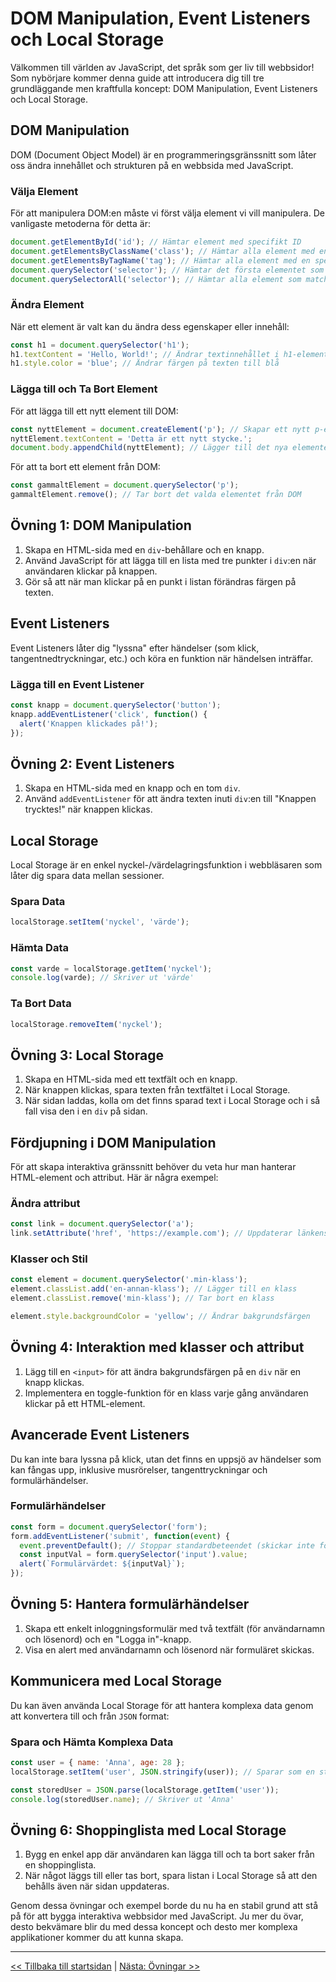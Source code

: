 # DOM Manipulation, Event Listeners och Local Storage

Välkommen till världen av JavaScript, det språk som ger liv till webbsidor! Som nybörjare kommer denna guide att introducera dig till tre grundläggande men kraftfulla koncept: DOM Manipulation, Event Listeners och Local Storage.

## DOM Manipulation

DOM (Document Object Model) är en programmeringsgränssnitt som låter oss ändra innehållet och strukturen på en webbsida med JavaScript.

### Välja Element

För att manipulera DOM:en måste vi först välja element vi vill manipulera. De vanligaste metoderna för detta är:

```javascript
document.getElementById('id'); // Hämtar element med specifikt ID
document.getElementsByClassName('class'); // Hämtar alla element med en specifik klass
document.getElementsByTagName('tag'); // Hämtar alla element med en specifik tagg, t.ex. 'div'
document.querySelector('selector'); // Hämtar det första elementet som matchar CSS-selektorn
document.querySelectorAll('selector'); // Hämtar alla element som matchar CSS-selektorn
```

### Ändra Element

När ett element är valt kan du ändra dess egenskaper eller innehåll:

```javascript
const h1 = document.querySelector('h1');
h1.textContent = 'Hello, World!'; // Ändrar textinnehållet i h1-elementet
h1.style.color = 'blue'; // Ändrar färgen på texten till blå
```

### Lägga till och Ta Bort Element

För att lägga till ett nytt element till DOM:

```javascript
const nyttElement = document.createElement('p'); // Skapar ett nytt p-element
nyttElement.textContent = 'Detta är ett nytt stycke.';
document.body.appendChild(nyttElement); // Lägger till det nya elementet till body i DOM
```

För att ta bort ett element från DOM:

```javascript
const gammaltElement = document.querySelector('p');
gammaltElement.remove(); // Tar bort det valda elementet från DOM
```

## Övning 1: DOM Manipulation

1. Skapa en HTML-sida med en `div`-behållare och en knapp.
2. Använd JavaScript för att lägga till en lista med tre punkter i `div`:en när användaren klickar på knappen.
3. Gör så att när man klickar på en punkt i listan förändras färgen på texten.

## Event Listeners

Event Listeners låter dig "lyssna" efter händelser (som klick, tangentnedtryckningar, etc.) och köra en funktion när händelsen inträffar.

### Lägga till en Event Listener

```javascript
const knapp = document.querySelector('button');
knapp.addEventListener('click', function() {
  alert('Knappen klickades på!');
});
```

## Övning 2: Event Listeners

1. Skapa en HTML-sida med en knapp och en tom `div`.
2. Använd `addEventListener` för att ändra texten inuti `div`:en till "Knappen trycktes!" när knappen klickas.

## Local Storage

Local Storage är en enkel nyckel-/värdelagringsfunktion i webbläsaren som låter dig spara data mellan sessioner.

### Spara Data

```javascript
localStorage.setItem('nyckel', 'värde');
```

### Hämta Data

```javascript
const varde = localStorage.getItem('nyckel');
console.log(varde); // Skriver ut 'värde'
```

### Ta Bort Data

```javascript
localStorage.removeItem('nyckel');
```

## Övning 3: Local Storage

1. Skapa en HTML-sida med ett textfält och en knapp.
2. När knappen klickas, spara texten från textfältet i Local Storage.
3. När sidan laddas, kolla om det finns sparad text i Local Storage och i så fall visa den i en `div` på sidan.

## Fördjupning i DOM Manipulation

För att skapa interaktiva gränssnitt behöver du veta hur man hanterar HTML-element och attribut. Här är några exempel:

### Ändra attribut

```javascript
const link = document.querySelector('a');
link.setAttribute('href', 'https://example.com'); // Uppdaterar länkens href-attribute
```

### Klasser och Stil

```javascript
const element = document.querySelector('.min-klass');
element.classList.add('en-annan-klass'); // Lägger till en klass
element.classList.remove('min-klass'); // Tar bort en klass

element.style.backgroundColor = 'yellow'; // Ändrar bakgrundsfärgen
```

## Övning 4: Interaktion med klasser och attribut

1. Lägg till en `<input>` för att ändra bakgrundsfärgen på en `div` när en knapp klickas.
2. Implementera en toggle-funktion för en klass varje gång användaren klickar på ett HTML-element.

## Avancerade Event Listeners

Du kan inte bara lyssna på klick, utan det finns en uppsjö av händelser som kan fångas upp, inklusive musrörelser, tangenttryckningar och formulärhändelser.

### Formulärhändelser

```javascript
const form = document.querySelector('form');
form.addEventListener('submit', function(event) {
  event.preventDefault(); // Stoppar standardbeteendet (skickar inte formuläret)
  const inputVal = form.querySelector('input').value;
  alert(`Formulärvärdet: ${inputVal}`);
});
```

## Övning 5: Hantera formulärhändelser

1. Skapa ett enkelt inloggningsformulär med två textfält (för användarnamn och lösenord) och en "Logga in"-knapp.
2. Visa en alert med användarnamn och lösenord när formuläret skickas.

## Kommunicera med Local Storage

Du kan även använda Local Storage för att hantera komplexa data genom att konvertera till och från `JSON` format:

### Spara och Hämta Komplexa Data

```javascript
const user = { name: 'Anna', age: 28 };
localStorage.setItem('user', JSON.stringify(user)); // Sparar som en sträng

const storedUser = JSON.parse(localStorage.getItem('user'));
console.log(storedUser.name); // Skriver ut 'Anna'
```

## Övning 6: Shoppinglista med Local Storage

1. Bygg en enkel app där användaren kan lägga till och ta bort saker från en shoppinglista.
2. När något läggs till eller tas bort, spara listan i Local Storage så att den behålls även när sidan uppdateras.

Genom dessa övningar och exempel borde du nu ha en stabil grund att stå på för att bygga interaktiva webbsidor med JavaScript. Ju mer du övar, desto bekvämare blir du med dessa koncept och desto mer komplexa applikationer kommer du att kunna skapa.


---

[<< Tillbaka till startsidan](../README.md) | [Nästa: Övningar >>](./7-ovningar.md)
